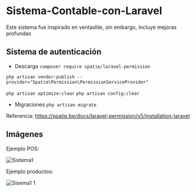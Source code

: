# Sistema-Contable-con-Laravel
Este sistema fue inspirado en ventaslite, sin embargo, incluye mejoras profundas

## Sistema de autenticación
- Descarga
`composer require spatie/laravel-permission`

`php artisan vendor:publish --provider="Spatie\Permission\PermissionServiceProvider"`

`php artisan optimize:clear`
`php artisan config:clear`
- Migraciones
`php artisan migrate`

Referencia: https://spatie.be/docs/laravel-permission/v5/installation-laravel

## Imágenes

Ejemplo POS:

![Sistema1](https://github.com/perezgarridogilb/Sistema-Contable-con-Laravel/assets/56992179/11518f12-5b13-46d8-9a2b-6ba76b747384)

Ejemplo productos:

![Sisema1 1](https://github.com/perezgarridogilb/Sistema-Contable-con-Laravel/assets/56992179/92309196-6762-4e5b-889f-3ec4b2a2a79d)

